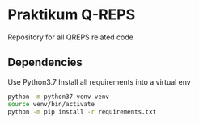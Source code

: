 # Praktikum Q-REPS
Repository for all QREPS related code


## Dependencies
Use Python3.7
Install all requirements into a virtual env
```bash
python -m python37 venv venv
source venv/bin/activate
python -m pip install -r requirements.txt
```
